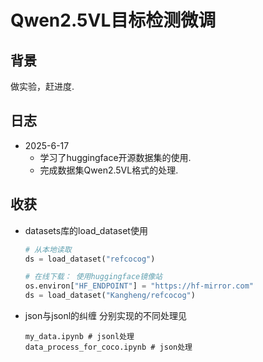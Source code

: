 # Qwen2.5VL目标检测微调

## 背景

做实验，赶进度.

## 日志

- 2025-6-17
  - 学习了huggingface开源数据集的使用.
  - 完成数据集Qwen2.5VL格式的处理.

## 收获

- datasets库的load_dataset使用
  ```py
  # 从本地读取
  ds = load_dataset("refcocog")
  
  # 在线下载： 使用huggingface镜像站
  os.environ["HF_ENDPOINT"] = "https://hf-mirror.com"
  ds = load_dataset("Kangheng/refcocog")
  ```

- json与jsonl的纠缠
  分别实现的不同处理见
  ```shell
  my_data.ipynb # jsonl处理
  data_process_for_coco.ipynb # json处理
  ```